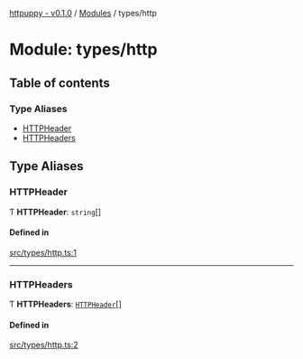 [httpuppy - v0.1.0](../README.md) / [Modules](../modules.md) / types/http

# Module: types/http

## Table of contents

### Type Aliases

- [HTTPHeader](types_http.md#httpheader)
- [HTTPHeaders](types_http.md#httpheaders)

## Type Aliases

### HTTPHeader

Ƭ **HTTPHeader**: `string`[]

#### Defined in

[src/types/http.ts:1](https://github.com/abschill/httpuppy/blob/edd8373/src/types/http.ts#L1)

___

### HTTPHeaders

Ƭ **HTTPHeaders**: [`HTTPHeader`](types_http.md#httpheader)[]

#### Defined in

[src/types/http.ts:2](https://github.com/abschill/httpuppy/blob/edd8373/src/types/http.ts#L2)
